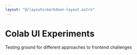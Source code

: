 ```yaml
---
layout: "@/layouts/markdown-layout.astro"
---
```


# Colab UI Experiments

Testing ground for different approaches to frontend challenges
